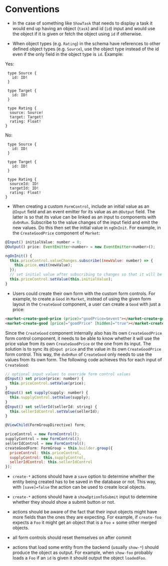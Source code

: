 Conventions
===========

- In the case of something like `ShowTask` that needs to display a task it would
  end up having an object (`task`) and id (`id`) input and would use the object
  if it is given or fetch the object using `id` if otherwise.

- When object types (e.g. `Rating`) in the schema have references to other
  defined object types (e.g. `Source`), use the object type instead of the id
  even if the only field in the object type is `id`. Example:

Yes:
```
 type Source {
   id: ID!
 }
 
 type Target {
   id: ID!
 }
 
 type Rating {
  source: Source!
  target: Target!
  rating: Float!
}
```
 No:
```
 type Source {
   id: ID!
 }
 
 type Target {
   id: ID!
 }
 
 type Rating {
  sourceId: ID!
  targetId: ID!
  rating: Float!
}
 ```

- When creating a custom `FormControl`, include an initial value as an `@Input`
  field and an event emitter for its value as an `@Output` field. The latter is
  so that its value can be linked as an input to components with `dvOnRun`.
  Subscribe to the value changes of the input field and emit the new values.
  Do this then set the initial value in `ngOnInit`. For example, in the
  `CreateGoodPrice` component of `Market`:
```javascript
@Input() initialValue: number = 0;
@Output() price: EventEmitter<number> = new EventEmitter<number>();

ngOnInit() {
  this.priceControl.valueChanges.subscribe((newValue: number) => {
    this.price.emit(newValue);
  });
  // set initial value after subscribing to changes so that it will be emitted
  this.priceControl.setValue(this.initialValue);
}
```

- Users could create their own form with the custom form controls. For example,
  to create a `Good` in `Market`, instead of using the given form layout in the
  `CreateGood` component, a user can create a `Good` with just a price:
```html
<market-create-good-price (price)="goodPrice=$event"></market-create-good-price>
<market-create-good [price]="goodPrice" [hidden]="true"></market-create-good>
```
Since the `CreateGood` component internally also has its own `CreateGoodPrice`
form control component, it needs to be able to know whether it will use the
price value from its own `CreateGoodPrice` or the one from its input. The
solution is to sync its `@Input price` and the value in its own
`CreateGoodPrice` form control. This way, the `dvOnRun` of `CreateGood` only
needs to use the values from its own form. The following code achieves this for
each input of `CreateGood`:
```javascript
// optional input values to override form control values
@Input() set price(price: number) {
  this.priceControl.setValue(price);
}
@Input() set supply(supply: number) {
  this.supplyControl.setValue(supply);
}
@Input() set sellerId(sellerId: string) {
  this.sellerIdControl.setValue(sellerId);
}

@ViewChild(FormGroupDirective) form;

priceControl = new FormControl();
supplyControl = new FormControl();
sellerIdControl = new FormControl();
createGoodForm: FormGroup = this.builder.group({
  priceControl: this.priceControl,
  supplyControl: this.supplyControl,
  sellerIdControl: this.sellerIdControl
});
```

- `create-*` actions should have a `save` option to determine whether the
  entity being created has to be saved in the database or not. This way, with
  `[save]=false` the action can be used to create local objects.

- `create-*` actions should have a `showOptionToSubmit` input to determine
  whether they should show a submit button or not.

- actions should be aware of the fact that their input objects might have more
  fields than the ones they are expecting. For example, if `create-foo`
  expects a `Foo` it might get an object that is a `Foo` + some other
  merged objects.

- all form controls should reset themselves on after commit

- actions that load some entity from the backend (usually `show-*`) should
  produce the object as output. For example, when `show-foo` probably loads a
  `Foo` if an `id` is given it should output the object `loadedFoo`.
